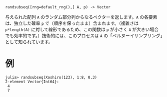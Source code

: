 ```
randsubseq([rng=default_rng(),] A, p) -> Vector
```

与えられた配列 `A` のランダム部分列からなるベクターを返します。`A` の各要素は、独立した確率 `p` で（順序を保ったまま）含まれます。（複雑さは `p*length(A)` に対して線形であるため、この関数は `p` が小さく `A` が大きい場合でも効率的です。）技術的には、このプロセスは `A` の「ベルヌーイサンプリング」として知られています。

# 例

```jldoctest
julia> randsubseq(Xoshiro(123), 1:8, 0.3)
2-element Vector{Int64}:
 4
 7
```
